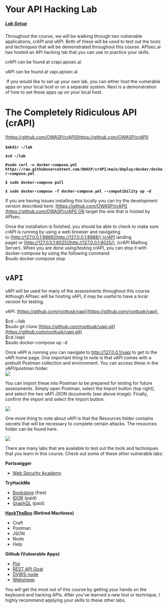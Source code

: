 # Your API Hacking Lab

##### [Lab Setup](https://university.apisec.ai/products/api-penetration-testing/categories/2150251486)

Throughout the course, we will be walking through two vulnerable applications, crAPI and vAPI. Both of these will be used to test out the tools and techniques that will be demonstrated throughout this course. APIsec.ai has hosted an API hacking lab that you can use to practice your skills.

crAPI can be found at crapi.apisec.ai

vAPI can be found at vapi.apisec.ai

 If you would like to set up your own lab, you can either host the vulnerable apps on your local host or on a separate system. Next is a demonstration of how to set these apps up on your local host.

# The Completely Ridiculous API (crAPI)

[https://github.com/OWASP/crAPI](https://github.com/OWASP/crAPI)

**`$mkdir ~/lab`** 

**`$cd ~/lab`**

**`#sudo curl -o docker-compose.yml https://raw.githubusercontent.com/OWASP/crAPI/main/deploy/docker/docker-compose.yml`**

**`$ sudo docker-compose pull`**

**`$ sudo docker-compose -f docker-compose.yml --compatibility up -d`**

If you are having issues installing this locally you can try the development version described here: [https://github.com/OWASP/crAPI](https://github.com/OWASP/crAPI) OR target the one that is hosted by APIsec.  
  
Once the installation is finished, you should be able to check to make sure crAPI is running by using a web browser and navigating to [http://127.0.0.1:8888](http://127.0.0.1:8888/) (crAPI landing page) or [http://127.0.0.1:8025](http://127.0.0.1:8025/)  (crAPI Mailhog Server). When you are done using/testing crAPI, you can stop it with docker-compose by using the following command:  
$sudo docker-compose stop

# **`vAPI`**

vAPI will be used for many of the assessments throughout this course. Although APIsec will be hosting vAPI, it may be useful to have a local version for testing.

vAPI: [https://github.com/roottusk/vapi](https://github.com/roottusk/vapi) 

$cd ~/lab  
$sudo git clone [https://github.com/roottusk/vapi.git](https://github.com/roottusk/vapi.git)  
$cd /vapi  
$sudo docker-compose up -d  
  
Once vAPI is running you can navigate to http://127.0.0.1/vapi to get to the vAPI home page. One important thing to note is that vAPI comes with a prebuilt Postman collection and environment. You can access these in the vAPI/postman folder.    
![](https://kajabi-storefronts-production.kajabi-cdn.com/kajabi-storefronts-production/site/2147573912/products/H29aKnQQRDOJpNBHHGJv_postman1.png)

You can import these into Postman to be prepared for testing for future assessments. Simply open Postman, select the Import button (top right), and select the two vAPI JSON documents (see above image). Finally, confirm the import and select the Import button.

![](https://kajabi-storefronts-production.kajabi-cdn.com/kajabi-storefronts-production/site/2147573912/products/7hfeGAPTtuy1XsdNnUqg_postman2.png)

One more thing to note about vAPI is that the Resources folder contains secrets that will be necessary to complete certain attacks. The resources folder can be found here.

![](https://kajabi-storefronts-production.kajabi-cdn.com/kajabi-storefronts-production/site/2147573912/products/H9dTPd6TRsWCNxIAQVDX_postman3.png)

There are many labs that are available to test out the tools and techniques that you learn in this course. Check out some of these other vulnerable labs:

**Portswigger**

- [Web Security Academy](https://portswigger.net/web-security)

**TryHackMe**

- [Bookstore](https://tryhackme.com/room/bookstoreoc) (free)
- [IDOR](https://tryhackme.com/room/idor) (paid)
- [GraphQL](https://tryhackme.com/room/carpediem1) (paid)

**[HackTheBox](https://www.hackthebox.com/hacker/hacking-labs) (Retired Machines)**

- Craft
- Postman
- JSON
- Node
- Help

**Github (Vulnerable Apps)**

- [Pixi](https://github.com/DevSlop/Pixi)
- [REST API Goat](https://github.com/optiv/rest-api-goat)
- [DVWS-node](https://github.com/snoopysecurity/dvws-node)
- [Websheep](https://github.com/marmicode/websheep)

You will get the most out of this course by getting your hands on the keyboard and hacking APIs. After you've learned a new tool or technique, I highly recommend applying your skills to these other labs.